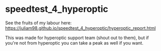 # speedtest_4_hyperoptic

See the fruits of my labour here: https://juliam98.github.io/speedtest_4_hyperoptic/hyperoptic_report.html

This was made for hyperoptic support team (shout out to them), but if you're not from hyperoptic you can take a peak as well if you want.